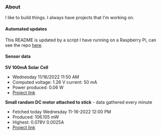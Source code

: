 ### About
I like to build things. I always have projects that I'm working on.

#### Automated updates
This README is updated by a script I have running on a Raspberry Pi, can see the repo [here](https://github.com/jdc-cunningham/raspi-git-repo-updater).

#### Sensor data
**5V 100mA Solar Cell**
- Wednesday 11/16/2022 11:50 AM
- Computed voltage: 1.26 V current: 50 mA
- Power produced: 0.06 W
- [Project link](https://github.com/jdc-cunningham/raspisolarplotter)

**Small random DC motor attached to stick** - data gathered every minute
- Fetched today Wednesday 11-16-2022 12:00 PM
- Produced: 106.105 mW
- Highest: 0.078V 0.0025A
- [Project link](https://github.com/jdc-cunningham/turbine-raspi)